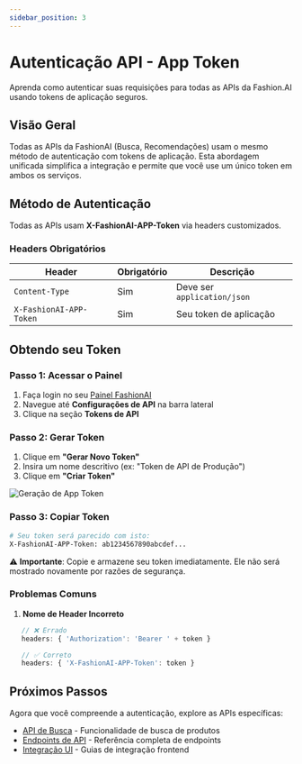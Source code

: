 ```yaml
---
sidebar_position: 3
---
```


# Autenticação API - App Token

Aprenda como autenticar suas requisições para todas as APIs da Fashion.AI usando tokens de aplicação seguros.

## Visão Geral

Todas as APIs da FashionAI (Busca, Recomendações) usam o mesmo método de autenticação com tokens de aplicação. Esta abordagem unificada simplifica a integração e permite que você use um único token em ambos os serviços.

## Método de Autenticação

Todas as APIs usam **X-FashionAI-APP-Token** via headers customizados.

### Headers Obrigatórios

| Header | Obrigatório | Descrição |
|--------|-------------|-----------|
| `Content-Type` | Sim | Deve ser `application/json` |
| `X-FashionAI-APP-Token` | Sim | Seu token de aplicação |

## Obtendo seu Token

### Passo 1: Acessar o Painel

1. Faça login no seu [Painel FashionAI](https://dashboard.fashionaiale.com)
2. Navegue até **Configurações de API** na barra lateral
3. Clique na seção **Tokens de API**

### Passo 2: Gerar Token

1. Clique em **"Gerar Novo Token"**
2. Insira um nome descritivo (ex: "Token de API de Produção")
3. Clique em **"Criar Token"**

![Geração de App Token](/img/app-token.png)

### Passo 3: Copiar Token
```bash
# Seu token será parecido com isto:
X-FashionAI-APP-Token: ab1234567890abcdef...
```

⚠️ **Importante**: Copie e armazene seu token imediatamente. Ele não será mostrado novamente por razões de segurança.

### Problemas Comuns

1. **Nome de Header Incorreto**
```javascript
   // ❌ Errado
   headers: { 'Authorization': 'Bearer ' + token }

   // ✅ Correto
   headers: { 'X-FashionAI-APP-Token': token }
```

## Próximos Passos

Agora que você compreende a autenticação, explore as APIs específicas:

- [API de Busca](../recommendations-search/search/overview) - Funcionalidade de busca de produtos
- [Endpoints de API](../recommendations-search/api-endpoints) - Referência completa de endpoints
- [Integração UI](./ui-integration) - Guias de integração frontend